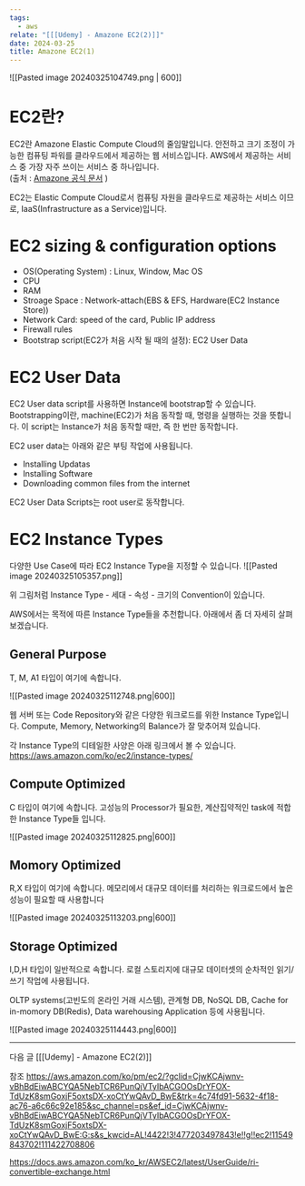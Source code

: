 ```yaml
---
tags:
  - aws
relate: "[[[Udemy] - Amazone EC2(2)]]"
date: 2024-03-25
title: Amazone EC2(1)
---
```


![[Pasted image 20240325104749.png | 600]]

# EC2란?

EC2란 Amazone Elastic Compute Cloud의 줄임말입니다. 안전하고 크기 조정이 가능한 컴퓨팅 파워를 클라우드에서 제공하는 웹 서비스입니다. AWS에서 제공하는 서비스 중 가장 자주 쓰이는 서비스 중 하나입니다.  
(출처 : [Amazone 공식 문서](https://aws.amazon.com/ko/pm/ec2/?gclid=CjwKCAjwnv-vBhBdEiwABCYQA5NebTCR6PunQjVTyIbACGOOsDrYFOX-TdUzK8smGoxjF5oxtsDX-xoCtYwQAvD_BwE&trk=4c74fd91-5632-4f18-ac76-a6c66c92e185&sc_channel=ps&ef_id=CjwKCAjwnv-vBhBdEiwABCYQA5NebTCR6PunQjVTyIbACGOOsDrYFOX-TdUzK8smGoxjF5oxtsDX-xoCtYwQAvD_BwE:G:s&s_kwcid=AL!4422!3!477203497843!e!!g!!ec2!11549843702!111422708806) )

EC2는 Elastic Compute Cloud로서 컴퓨팅 자원을 클라우드로 제공하는 서비스 이므로, IaaS(Infrastructure as a Service)입니다. 

# EC2 sizing & configuration options

- OS(Operating System) : Linux, Window, Mac OS
- CPU
- RAM
- Stroage Space : Network-attach(EBS & EFS, Hardware(EC2 Instance Store))
- Network Card: speed of the card, Public IP address
- Firewall rules
- Bootstrap script(EC2가 처음 시작 될 때의 설정): EC2 User Data

# EC2 User Data

EC2 User data script를 사용하면 Instance에 bootstrap할 수 있습니다. Bootstrapping이란, machine(EC2)가 처음 동작할 때, 명령을 실행하는 것을 뜻합니다. 이 script는 Instance가 처음 동작할 때만, 즉 한 번만 동작합니다.

EC2 user data는 아래와 같은 부팅 작업에 사용됩니다.
- Installing Updatas
- Installing Software
- Downloading common files from the internet

EC2 User Data Scripts는 root user로 동작합니다.

# EC2 Instance Types 

다양한 Use Case에 따라 EC2 Instance Type을 지정할 수 있습니다. 
![[Pasted image 20240325105357.png]]

위 그림처럼 Instance Type - 세대 - 속성 - 크기의 Convention이 있습니다.

AWS에서는 목적에 따른 Instance Type들을 추천합니다. 아래에서 좀 더 자세히 살펴보겠습니다.

## General Purpose
T, M, A1 타입이 여기에 속합니다.

![[Pasted image 20240325112748.png|600]]

웹 서버 또는 Code Repository와 같은 다양한 워크로드를 위한 Instance Type입니다.
Compute, Memory, Networking의 Balance가 잘 맞추어져 있습니다.

각 Instance Type의 디테일한 사양은 아래 링크에서 볼 수 있습니다.
https://aws.amazon.com/ko/ec2/instance-types/

## Compute Optimized
C 타입이 여기에 속합니다.
고성능의 Processor가 필요한, 계산집약적인 task에 적합한 Instance Type들 입니다. 

![[Pasted image 20240325112825.png|600]]

## Momory Optimized
R,X 타입이 여기에 속합니다.
메모리에서 대규모 데이터를 처리하는 워크로드에서 높은 성능이 필요할 때 사용합니다

![[Pasted image 20240325113203.png|600]]

## Storage Optimized
I,D,H 타입이 일반적으로 속합니다.
로컬 스토리지에 대규모 데이터셋의 순차적인 읽기/쓰기 작업에 사용됩니다.

OLTP systems(고빈도의 온라인 거래 시스템), 관계형 DB, NoSQL DB, Cache for in-momory DB(Redis),  Data warehousing Application 등에 사용됩니다.

![[Pasted image 20240325114443.png|600]]



---
다음 글
[[[Udemy] - Amazone EC2(2)]]


참조 
https://aws.amazon.com/ko/pm/ec2/?gclid=CjwKCAjwnv-vBhBdEiwABCYQA5NebTCR6PunQjVTyIbACGOOsDrYFOX-TdUzK8smGoxjF5oxtsDX-xoCtYwQAvD_BwE&trk=4c74fd91-5632-4f18-ac76-a6c66c92e185&sc_channel=ps&ef_id=CjwKCAjwnv-vBhBdEiwABCYQA5NebTCR6PunQjVTyIbACGOOsDrYFOX-TdUzK8smGoxjF5oxtsDX-xoCtYwQAvD_BwE:G:s&s_kwcid=AL!4422!3!477203497843!e!!g!!ec2!11549843702!111422708806

https://docs.aws.amazon.com/ko_kr/AWSEC2/latest/UserGuide/ri-convertible-exchange.html